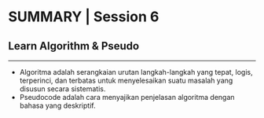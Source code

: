# SUMMARY | Session 6

## Learn Algorithm & Pseudo

---

- Algoritma adalah serangkaian urutan langkah-langkah yang tepat, logis, terperinci, dan terbatas untuk menyelesaikan suatu masalah yang disusun secara sistematis.
- Pseudocode adalah cara menyajikan penjelasan algoritma dengan bahasa yang deskriptif.
